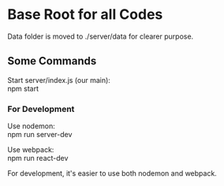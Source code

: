 # Base Root for all Codes

Data folder is moved to ./server/data for clearer purpose.

## Some Commands

Start server/index.js (our main):  
npm start  

### For Development

Use nodemon:  
npm run server-dev  

Use webpack:  
npm run react-dev  

For development, it's easier to use both nodemon and webpack.